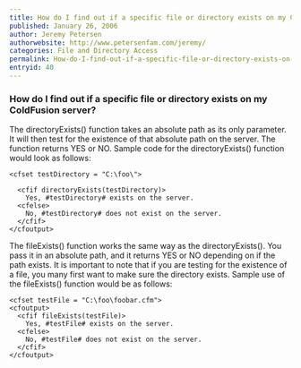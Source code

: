 ```yaml
---
title: How do I find out if a specific file or directory exists on my ColdFusion server?
published: January 26, 2006
author: Jeremy Petersen
authorwebsite: http://www.petersenfam.com/jeremy/
categories: File and Directory Access
permalink: How-do-I-find-out-if-a-specific-file-or-directory-exists-on-my-ColdFusion-server.html
entryid: 40
---
```


<h3>How do I find out if a specific file or directory exists on my ColdFusion server?</h3>

<p>
The directoryExists() function takes an absolute path as its only parameter.  It will then test for the existence of that absolute path on the server.  The function returns YES or NO.  Sample code for the directoryExists() function would look as follows:
</p>

<pre><code class="language-markup">&lt;cfset testDirectory = &quot;C:\foo\&quot;&gt;
 
  &lt;cfif directoryExists(testDirectory)&gt;
    Yes, #testDirectory# exists on the server.
  &lt;cfelse&gt;
    No, #testDirectory# does not exist on the server.
  &lt;/cfif&gt;
&lt;/cfoutput&gt;
</code></pre>

<p>
The fileExists() function works the same way as the directoryExists().  You pass it in an absolute path, and it returns YES or NO depending on if the path exists.  It is important to note that if you are testing for the existence of a file, you many first want to make sure the directory exists.  Sample use of the fileExists() function would be as follows:
</p>

<pre><code class="language-markup">&lt;cfset testFile = &quot;C:\foo\foobar.cfm&quot;&gt;
&lt;cfoutput&gt;
  &lt;cfif fileExists(testFile)&gt;
    Yes, #testFile# exists on the server.
  &lt;cfelse&gt;
    No, #testFile# does not exist on the server.
  &lt;/cfif&gt;
&lt;/cfoutput&gt;
</code></pre>



